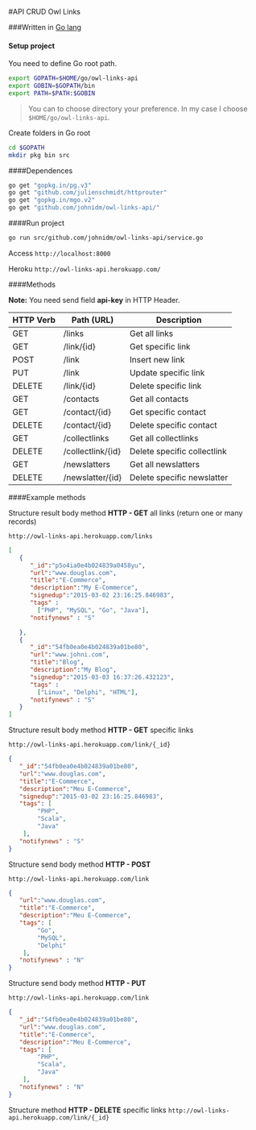 #API CRUD Owl Links

###Written in [Go lang](https://golang.org/)

#### Setup project

You need to define Go root path.
```bash
export GOPATH=$HOME/go/owl-links-api
export GOBIN=$GOPATH/bin
export PATH=$PATH:$GOBIN
```
> You can to choose directory your preference. In my case I choose `$HOME/go/owl-links-api`.

Create folders in Go root
```bash
cd $GOPATH
mkdir pkg bin src
```

####Dependences

```bash
go get "gopkg.in/pg.v3"
go get "github.com/julienschmidt/httprouter"
go get "gopkg.in/mgo.v2"
go get "github.com/johnidm/owl-links-api/"
```

####Run project
```bash
go run src/github.com/johnidm/owl-links-api/service.go
```

Access `http://localhost:8000`

Heroku `http://owl-links-api.herokuapp.com/`

####Methods

**Note:** You need send field **api-key** in HTTP Header.

| HTTP Verb | Path (URL)| Description
|-----------|----------------------|----------------------------|
| GET       | /links               | Get all links              |
| GET       | /link/{id}           | Get specific link          |
| POST      | /link                | Insert new link            |
| PUT       | /link                | Update specific link       |
| DELETE    | /link/{id}           | Delete specific link       |
| GET       | /contacts            | Get all contacts           |
| GET       | /contact/{id}        | Get specific contact       |
| DELETE    | /contact/{id}        | Delete specific contact    |
| GET       | /collectlinks        | Get all collectlinks       |
| DELETE    | /collectlink/{id}    | Delete specific collectlink|
| GET       | /newslatters         | Get all newslatters        |
| DELETE    | /newslatter/{id}     | Delete specific newslatter |

####Example methods

Structure result body method **HTTP - GET** all links (return one or many records)

`http://owl-links-api.herokuapp.com/links`

```json
[  
   {  
      "_id":"p5o4ia0e4b024839a0458yu",
      "url":"www.douglas.com",
      "title":"E-Commerce",
      "description":"My E-Commerce",
      "signedup":"2015-03-02 23:16:25.846983",
      "tags" : 
		["PHP", "MySQL", "Go", "Java"],
      "notifynews" : "S"

   },
   {  
      "_id":"54fb0ea0e4b024839a01be80",
      "url":"www.johni.com",
      "title":"Blog",
      "description":"My Blog",
      "signedup":"2015-03-03 16:37:26.432123",
      "tags" : 
		["Linux", "Delphi", "HTML"],
      "notifynews" : "S"
   }
]
```

Structure result body method **HTTP - GET** specific links

`http://owl-links-api.herokuapp.com/link/{_id}`

```json
{  
   "_id":"54fb0ea0e4b024839a01be80",
   "url":"www.douglas.com",
   "title":"E-Commerce",
   "description":"Meu E-Commerce",
   "signedup":"2015-03-02 23:16:25.846983",
   "tags": [
        "PHP",
        "Scala",
        "Java"
    ],
   "notifynews" : "S"
}
```

Structure send body method **HTTP - POST**  

`http://owl-links-api.herokuapp.com/link`

```json
{  
   "url":"www.douglas.com",
   "title":"E-Commerce",
   "description":"Meu E-Commerce",
   "tags": [
        "Go",
        "MySQL",
        "Delphi"
    ],
   "notifynews" : "N"
}
```
Structure send body method **HTTP - PUT**

`http://owl-links-api.herokuapp.com/link`

```json
{  
   "_id":"54fb0ea0e4b024839a01be80",
   "url":"www.douglas.com",
   "title":"E-Commerce",
   "description":"Meu E-Commerce",
   "tags": [
        "PHP",
        "Scala",
        "Java"
    ],
   "notifynews" : "N"
}
```

Structure method **HTTP - DELETE** specific links `http://owl-links-api.herokuapp.com/link/{_id}`





